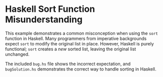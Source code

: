 # Haskell Sort Function Misunderstanding

This example demonstrates a common misconception when using the `sort` function in Haskell.  Many programmers from imperative backgrounds expect `sort` to modify the original list in place. However, Haskell is purely functional; `sort` creates a *new* sorted list, leaving the original list unchanged.

The included `bug.hs` file shows the incorrect expectation, and `bugSolution.hs` demonstrates the correct way to handle sorting in Haskell.
